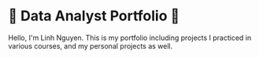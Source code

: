 # 🌟 Data Analyst Portfolio 🌟
Hello, I'm Linh Nguyen. This is my portfolio including projects I practiced in various courses, and my personal projects as well.
